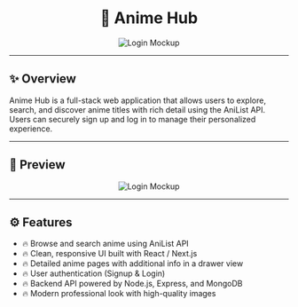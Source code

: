<h1 align="center">🚀 Anime Hub</h1>

<p align="center">
  <img src="https://github.com/user-attachments/assets/17d84326-2c31-47f3-8afb-4f032144ed14" alt="Login Mockup"/>
</p>

---

## ✨ Overview

Anime Hub is a full-stack web application that allows users to explore, search, and discover anime titles with rich detail using the AniList API. Users can securely sign up and log in to manage their personalized experience.

---

## 📸 Preview



<p align="center">
  <img src="https://github.com/user-attachments/assets/7fe8cbf2-ced7-4b0c-922e-161a0488d38b" alt="Login Mockup"/>
</p>



---

## ⚙️ Features

- 🔥 Browse and search anime using AniList API
- 🔥 Clean, responsive UI built with React / Next.js
- 🔥 Detailed anime pages with additional info in a drawer view
- 🔥 User authentication (Signup & Login)
- 🔥 Backend API powered by Node.js, Express, and MongoDB
- 🔥 Modern professional look with high-quality images

